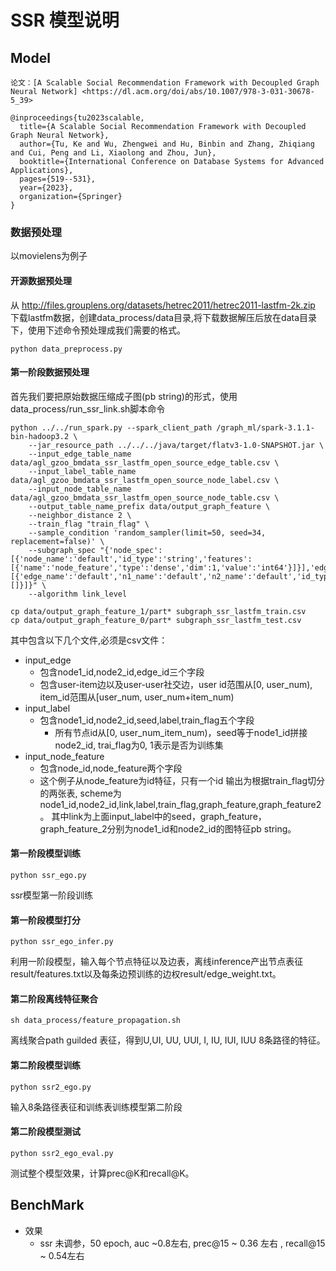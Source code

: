 # SSR 模型说明
## Model
    论文：[A Scalable Social Recommendation Framework with Decoupled Graph Neural Network] <https://dl.acm.org/doi/abs/10.1007/978-3-031-30678-5_39>

```
@inproceedings{tu2023scalable,
  title={A Scalable Social Recommendation Framework with Decoupled Graph Neural Network},
  author={Tu, Ke and Wu, Zhengwei and Hu, Binbin and Zhang, Zhiqiang and Cui, Peng and Li, Xiaolong and Zhou, Jun},
  booktitle={International Conference on Database Systems for Advanced Applications},
  pages={519--531},
  year={2023},
  organization={Springer}
}
```

### 数据预处理
以movielens为例子
#### 开源数据预处理
从 http://files.grouplens.org/datasets/hetrec2011/hetrec2011-lastfm-2k.zip 下载lastfm数据，创建data_process/data目录,将下载数据解压后放在data目录下，使用下述命令预处理成我们需要的格式。

```
python data_preprocess.py
```

#### 第一阶段数据预处理
首先我们要把原始数据压缩成子图(pb string)的形式，使用data_process/run_ssr_link.sh脚本命令
```
python ../../run_spark.py --spark_client_path /graph_ml/spark-3.1.1-bin-hadoop3.2 \
    --jar_resource_path ../../../java/target/flatv3-1.0-SNAPSHOT.jar \
    --input_edge_table_name data/agl_gzoo_bmdata_ssr_lastfm_open_source_edge_table.csv \
    --input_label_table_name data/agl_gzoo_bmdata_ssr_lastfm_open_source_node_label.csv \
    --input_node_table_name data/agl_gzoo_bmdata_ssr_lastfm_open_source_node_table.csv \
    --output_table_name_prefix data/output_graph_feature \
    --neighbor_distance 2 \
    --train_flag "train_flag" \
	--sample_condition 'random_sampler(limit=50, seed=34, replacement=false)' \
    --subgraph_spec "{'node_spec':[{'node_name':'default','id_type':'string','features':[{'name':'node_feature','type':'dense','dim':1,'value':'int64'}]}],'edge_spec':[{'edge_name':'default','n1_name':'default','n2_name':'default','id_type':'string','features':[]}]}" \
    --algorithm link_level

cp data/output_graph_feature_1/part* subgraph_ssr_lastfm_train.csv
cp data/output_graph_feature_0/part* subgraph_ssr_lastfm_test.csv
```
其中包含以下几个文件,必须是csv文件：
- input_edge
    - 包含node1_id,node2_id,edge_id三个字段
    - 包含user-item边以及user-user社交边，user id范围从[0, user_num), item_id范围从[user_num, user_num+item_num)
- input_label
    - 包含node1_id,node2_id,seed,label,train_flag五个字段
        - 所有节点id从[0, user_num_item_num)，seed等于node1_id拼接node2_id, trai_flag为0, 1表示是否为训练集
- input_node_feature
    - 包含node_id,node_feature两个字段
    - 这个例子从node_feature为id特征，只有一个id
输出为根据train_flag切分的两张表, scheme为node1_id,node2_id,link,label,train_flag,graph_feature,graph_feature2。
其中link为上面input_label中的seed，graph_feature，graph_feature_2分别为node1_id和node2_id的图特征pb string。

#### 第一阶段模型训练
```
python ssr_ego.py
```
ssr模型第一阶段训练

#### 第一阶段模型打分
```
python ssr_ego_infer.py
```
利用一阶段模型，输入每个节点特征以及边表，离线inference产出节点表征result/features.txt以及每条边预训练的边权result/edge_weight.txt。

#### 第二阶段离线特征聚合
```
sh data_process/feature_propagation.sh
```
离线聚合path guilded 表征，得到U,UI, UU, UUI, I, IU, IUI, IUU 8条路径的特征。

#### 第二阶段模型训练
```
python ssr2_ego.py
```
输入8条路径表征和训练表训练模型第二阶段

#### 第二阶段模型测试
```
python ssr2_ego_eval.py
```
测试整个模型效果，计算prec@K和recall@K。

## BenchMark
* 效果
  * ssr 未调参，50 epoch, auc ~0.8左右, prec@15 ~ 0.36 左右 , recall@15 ~ 0.54左右 